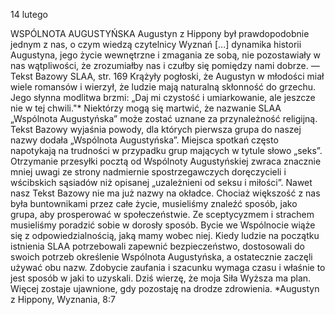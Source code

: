 14 lutego

WSPÓLNOTA AUGUSTYŃSKA
 Augustyn z Hippony był prawdopodobnie jednym z nas, o czym wiedzą czytelnicy Wyznań [...] dynamika historii Augustyna, jego życie wewnętrzne i zmagania ze sobą, nie pozostawiały w nas wątpliwości, że zrozumiałby nas i czułby się pomiędzy nami dobrze. — Tekst Bazowy SLAA, str. 169
 Krążyły pogłoski, że Augustyn w młodości miał wiele romansów i wierzył, że ludzie mają naturalną skłonność do grzechu. Jego słynna modlitwa brzmi: „Daj mi czystość i umiarkowanie, ale jeszcze nie w tej chwili."* Niektórzy mogą się martwić, że nazwanie SLAA „Wspólnota Augustyńska” może zostać uznane za przynależność religijną. Tekst Bazowy wyjaśnia powody, dla których pierwsza grupa do naszej nazwy dodała „Wspólnota Augustyńska”. Miejsca spotkań często napotykają na trudności w przypadku grup mających w tytule słowo „seks”. Otrzymanie przesyłki pocztą od Wspólnoty Augustyńskiej zwraca znacznie mniej uwagi ze strony nadmiernie spostrzegawczych doręczycieli i wścibskich sąsiadów niż opisanej „uzależnieni od seksu i miłości”. Nawet nasz Tekst Bazowy nie ma już nazwy na okładce. Chociaż większość z nas była buntownikami przez całe życie, musieliśmy znaleźć sposób, jako grupa, aby prosperować w społeczeństwie. Ze sceptycyzmem i strachem musieliśmy poradzić sobie w dorosły sposób. Bycie we Wspólnocie wiąże się z odpowiedzialnością, jaką mamy wobec niej. Kiedy ludzie na początku istnienia SLAA potrzebowali zapewnić bezpieczeństwo, dostosowali do swoich potrzeb określenie Wspólnota Augustyńska, a ostatecznie zaczęli używać obu nazw. Zdobycie zaufania i szacunku wymaga czasu i właśnie to jest sposób w jaki to uzyskali.
 Dziś wierzę, że moja Siła Wyższa ma plan. Więcej zostaje ujawnione, gdy pozostaję na drodze zdrowienia.
*Augustyn z Hippony, Wyznania, 8:7
